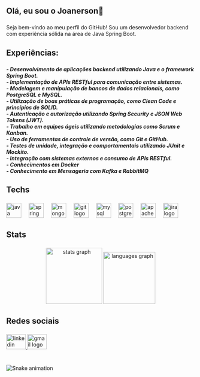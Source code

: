<h2 align="left">Olá, eu sou o Joanerson👋</h2>

###

<p align="left">Seja bem-vindo ao meu perfil do GitHub! Sou um desenvolvedor backend com experiência sólida na área de Java Spring Boot.</p>

###

<h2 align="left">Experiências:</h2>

###

<h5 align="left">- Desenvolvimento de aplicações backend utilizando Java e o framework Spring Boot.<br>- Implementação de APIs RESTful para comunicação entre sistemas.<br>- Modelagem e manipulação de bancos de dados relacionais, como PostgreSQL e MySQL.<br>- Utilização de boas práticas de programação, como Clean Code e princípios de SOLID.<br>- Autenticação e autorização utilizando Spring Security e JSON Web Tokens (JWT).<br>- Trabalho em equipes ágeis utilizando metodologias como Scrum e Kanban.<br>- Uso de ferramentas de controle de versão, como Git e GitHub.<br>- Testes de unidade, integração e comportamentais utilizando JUnit e Mockito.<br>- Integração com sistemas externos e consumo de APIs RESTful.<br>- Conhecimentos em Docker<br>- Conhecimento em Mensageria com Kafka e RabbitMQ</h5>

###

<h2 align="left">Techs</h2>

###

<div align="left">
  <img src="https://cdn.jsdelivr.net/gh/devicons/devicon/icons/java/java-original.svg" height="40" alt="java logo"  />
  <img width="12" />
  <img src="https://cdn.jsdelivr.net/gh/devicons/devicon/icons/spring/spring-original.svg" height="40" alt="spring logo"  />
  <img width="12" />
  <img src="https://cdn.jsdelivr.net/gh/devicons/devicon/icons/mongodb/mongodb-original.svg" height="40" alt="mongodb logo"  />
  <img width="12" />
  <img src="https://cdn.jsdelivr.net/gh/devicons/devicon/icons/git/git-original.svg" height="40" alt="git logo"  />
  <img width="12" />
  <img src="https://cdn.jsdelivr.net/gh/devicons/devicon/icons/mysql/mysql-original.svg" height="40" alt="mysql logo"  />
  <img width="12" />
  <img src="https://cdn.jsdelivr.net/gh/devicons/devicon/icons/postgresql/postgresql-original.svg" height="40" alt="postgresql logo"  />
  <img width="12" />
  <img src="https://cdn.jsdelivr.net/gh/devicons/devicon/icons/apachekafka/apachekafka-original.svg" height="40" alt="apachekafka logo"  />
  <img width="12" />
  <img src="https://cdn.jsdelivr.net/gh/devicons/devicon/icons/jira/jira-original.svg" height="40" alt="jira logo"  />
  <img width="12" />
</div>

###

<h2 align="left">Stats</h2>

###

<div align="center">
  <img src="https://github-readme-stats.vercel.app/api?username=joanersoncosta&hide_title=false&hide_rank=false&show_icons=true&include_all_commits=true&count_private=true&disable_animations=false&theme=gruvbox_light&locale=pt-br&hide_border=false" height="150" alt="stats graph"  />
  <img src="https://github-readme-stats.vercel.app/api/top-langs?username=joanersoncosta&locale=pt-br&hide_title=false&layout=compact&card_width=320&langs_count=5&theme=dark&hide_border=false" height="139" alt="languages graph"  />
</div>

###

<h2 align="left">Redes sociais</h2>

###

<div align="left">
</div>

###

<div align="left">
</div>

###

<div align="left">
  <a href="https://www.linkedin.com/in/joanerson-costa" target="_blank">
    <img src="https://raw.githubusercontent.com/maurodesouza/profile-readme-generator/master/src/assets/icons/social/linkedin/default.svg" width="52" height="40" alt="linkedin logo"  />
  </a>
  <a href="joanersonc31@gmail.com" target="_blank">
    <img src="https://raw.githubusercontent.com/maurodesouza/profile-readme-generator/master/src/assets/icons/social/gmail/default.svg" width="52" height="40" alt="gmail logo"  />
  </a>
</div>

###

<img align="right" height="0" src=""  />

###

<br clear="both">

<img src="https://raw.githubusercontent.com/joanersoncosta/joanersoncosta/output/snake.svg" alt="Snake animation" />

###
